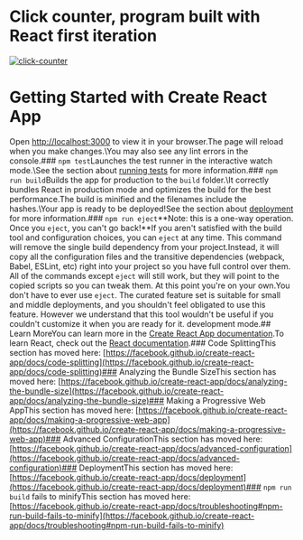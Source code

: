 # Click counter, program built with React first iteration

<a href='https://postimages.org/' target='_blank'><img src='https://i.postimg.cc/vZQ0s2HK/click-counter.png' border='0' alt='click-counter'/></a>

# Getting Started with Create React App
Open [http://localhost:3000](http://localhost:3000) to view it in your browser.The page will reload when you make changes.\You may also see any lint errors in the console.### `npm test`Launches the test runner in the interactive watch mode.\See the section about [running tests](https://facebook.github.io/create-react-app/docs/running-tests) for more information.### `npm run build`Builds the app for production to the `build` folder.\It correctly bundles React in production mode and optimizes the build for the best performance.The build is minified and the filenames include the hashes.\Your app is ready to be deployed!See the section about [deployment](https://facebook.github.io/create-react-app/docs/deployment) for more information.### `npm run eject`**Note: this is a one-way operation. Once you `eject`, you can't go back!**If you aren't satisfied with the build tool and configuration choices, you can `eject` at any time. This command will remove the single build dependency from your project.Instead, it will copy all the configuration files and the transitive dependencies (webpack, Babel, ESLint, etc) right into your project so you have full control over them. All of the commands except `eject` will still work, but they will point to the copied scripts so you can tweak them. At this point you're on your own.You don't have to ever use `eject`. The curated feature set is suitable for small and middle deployments, and you shouldn't feel obligated to use this feature. However we understand that this tool wouldn't be useful if you couldn't customize it when you are ready for it. development mode.\## Learn MoreYou can learn more in the [Create React App documentation](https://facebook.github.io/create-react-app/docs/getting-started).To learn React, check out the [React documentation](https://reactjs.org/).### Code SplittingThis section has moved here: [https://facebook.github.io/create-react-app/docs/code-splitting](https://facebook.github.io/create-react-app/docs/code-splitting)### Analyzing the Bundle SizeThis section has moved here: [https://facebook.github.io/create-react-app/docs/analyzing-the-bundle-size](https://facebook.github.io/create-react-app/docs/analyzing-the-bundle-size)### Making a Progressive Web AppThis section has moved here: [https://facebook.github.io/create-react-app/docs/making-a-progressive-web-app](https://facebook.github.io/create-react-app/docs/making-a-progressive-web-app)### Advanced ConfigurationThis section has moved here: [https://facebook.github.io/create-react-app/docs/advanced-configuration](https://facebook.github.io/create-react-app/docs/advanced-configuration)### DeploymentThis section has moved here: [https://facebook.github.io/create-react-app/docs/deployment](https://facebook.github.io/create-react-app/docs/deployment)### `npm run build` fails to minifyThis section has moved here: [https://facebook.github.io/create-react-app/docs/troubleshooting#npm-run-build-fails-to-minify](https://facebook.github.io/create-react-app/docs/troubleshooting#npm-run-build-fails-to-minify)